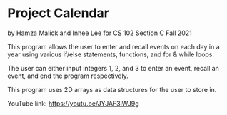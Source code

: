 # Project Calendar

by Hamza Malick and Inhee Lee for CS 102 Section C Fall 2021

This program allows the user to enter and recall events on each day in a year using various if/else statements, functions, and for & while loops.

The user can either input integers 1, 2, and 3 to enter an event, recall an event, and end the program respectively. 

This program uses 2D arrays as data structures for the user to store in. 

YouTube link: https://youtu.be/JYJAF3iWJ9g
